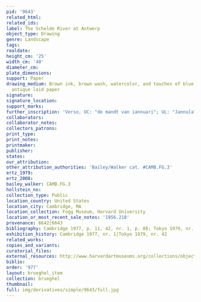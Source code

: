 ```yaml
---
pid: '9643'
related_html: 
related_ids: 
label: The Schelde River at Antwerp
object_type: Drawing
genre: Landscape
tags: 
realdate: 
height_cm: '25'
width_cm: '40'
diameter_cm: 
plate_dimensions: 
support: Paper
drawing_medium: Brown ink, brown wash, watercolor, and touches of blue chalk on cream
  antique laid paper
signature: 
signature_location: 
support_marks: 
further_inscription: 'Verso, UC: "de mandt van iannuari"; UL: "Jannu[a?[...[i?]"'
collaborators: 
collaborator_notes: 
collectors_patrons: 
print_type: 
print_notes: 
printmaker: 
publisher: 
states: 
our_attribution: 
other_attribution_authorities: 'Bailey/Walker cat. #CAMB.FG.3'
ertz_1979: 
ertz_2008: 
bailey_walker: CAMB.FG.3
hollstein_no: 
collection_type: Public
location_country: United States
location_city: Cambridge, MA
location_collection: Fogg Museum, Harvard University
location_or_most_recent_sale_notes: '1956.218'
provenance: 6642|6643
bibliography: Cambridge 1977, p. 11, 42, nr. 1, p. 88; Tokyo 1979, nr. 42, pl. 42
exhibition_history: Cambridge 1977, nr. 1|Tokyo 1979, nr. 42
related_works: 
copies_and_variants: 
curatorial_files: 
external_resources: http://www.harvardartmuseums.org/collections/object/296979?position=0
biblio: 
order: '977'
layout: brueghel_item
collection: brueghel
thumbnail: 
full: img/derivatives/simple/9643/full.jpg
---
```


